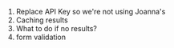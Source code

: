 1. Replace API Key so we're not using Joanna's
2. Caching results
3. What to do if no results?
4. form validation